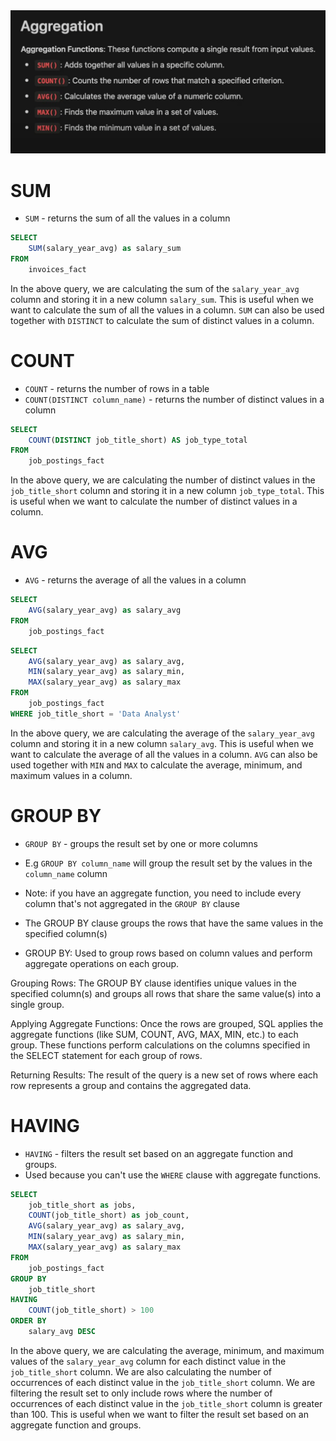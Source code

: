 <img src="../../assets/aggregations.png" alt="ERD" width="1000" />

# SUM
- `SUM` - returns the sum of all the values in a column

```sql
SELECT 
	SUM(salary_year_avg) as salary_sum
FROM 
	invoices_fact
```

In the above query, we are calculating the sum of the `salary_year_avg` column and storing it in a new column `salary_sum`. This is useful when we want to calculate the sum of all the values in a column. `SUM` can also be used together with `DISTINCT` to calculate the sum of distinct values in a column.

# COUNT
- `COUNT` - returns the number of rows in a table
- `COUNT(DISTINCT column_name)` - returns the number of distinct values in a column

```sql
SELECT 
    COUNT(DISTINCT job_title_short) AS job_type_total
FROM 
	job_postings_fact
```

In the above query, we are calculating the number of distinct values in the `job_title_short` column and storing it in a new column `job_type_total`. This is useful when we want to calculate the number of distinct values in a column.

# AVG
- `AVG` - returns the average of all the values in a column

```sql
SELECT 
    AVG(salary_year_avg) as salary_avg
FROM
    job_postings_fact
```

```sql
SELECT 
    AVG(salary_year_avg) as salary_avg,
    MIN(salary_year_avg) as salary_min,
    MAX(salary_year_avg) as salary_max
FROM
    job_postings_fact
WHERE job_title_short = 'Data Analyst'
```

In the above query, we are calculating the average of the `salary_year_avg` column and storing it in a new column `salary_avg`. This is useful when we want to calculate the average of all the values in a column. `AVG` can also be used together with `MIN` and `MAX` to calculate the average, minimum, and maximum values in a column.

# GROUP BY
- `GROUP BY` - groups the result set by one or more columns
- E.g `GROUP BY column_name` will group the result set by the values in the `column_name` column
- Note: if you have an aggregate function, you need to include every column that's not aggregated in the `GROUP BY` clause

- The GROUP BY clause groups the rows that have the same values in the specified column(s)
- GROUP BY: Used to group rows based on column values and perform aggregate operations on each group.

Grouping Rows: The GROUP BY clause identifies unique values in the specified column(s) and groups all rows that share the same value(s) into a single group.

Applying Aggregate Functions: Once the rows are grouped, SQL applies the aggregate functions (like SUM, COUNT, AVG, MAX, MIN, etc.) to each group. These functions perform calculations on the columns specified in the SELECT statement for each group of rows.

Returning Results: The result of the query is a new set of rows where each row represents a group and contains the aggregated data.

# HAVING
- `HAVING` - filters the result set based on an aggregate function and groups.
- Used because you can't use the `WHERE` clause with aggregate functions.

```sql
SELECT 
	job_title_short as jobs,
    COUNT(job_title_short) as job_count,
    AVG(salary_year_avg) as salary_avg,
    MIN(salary_year_avg) as salary_min,
    MAX(salary_year_avg) as salary_max
FROM
    job_postings_fact
GROUP BY 
	job_title_short
HAVING
	COUNT(job_title_short) > 100
ORDER BY 
	salary_avg DESC
```

In the above query, we are calculating the average, minimum, and maximum values of the `salary_year_avg` column for each distinct value in the `job_title_short` column. We are also calculating the number of occurrences of each distinct value in the `job_title_short` column. We are filtering the result set to only include rows where the number of occurrences of each distinct value in the `job_title_short` column is greater than 100. This is useful when we want to filter the result set based on an aggregate function and groups.